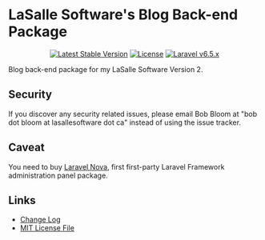 # LaSalle Software's Blog Back-end Package

<p align="center">
<a href="https://packagist.org/packages/lasallesoftware/lsv2-library-pkg"><img src="https://poser.pugx.org/lasallesoftware//lsv2-blogbackend-pkg/v/stable.svg" alt="Latest Stable Version"></a>
<a href="https://packagist.org/packages/lasallesoftware/lsv2-library-pkg"><img src="https://poser.pugx.org/lasallesoftware//lsv2-blogbackend-pkg/license.svg" alt="License"></a>
<a href="https://laravel.com/"><img src="https://img.shields.io/badge/Laravel-v6.5-brightgreen.svg?style=flat-square" alt="Laravel v6.5.x"></a> 
</p>

Blog back-end package for my LaSalle Software Version 2.

## Security

If you discover any security related issues, please email Bob Bloom at "bob dot bloom at lasallesoftware dot ca" instead of using the issue tracker.

## Caveat

You need to buy [Laravel Nova](https://nova.laravel.com/), first first-party Laravel Framework administration panel package.

## Links

* [Change Log](CHANGELOG.md)
* [MIT License File](LICENSE.md)
